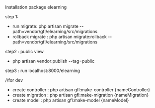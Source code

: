 Installation package elearning

step 1: 
- run migrate: php artisan migrate --path=vendor/gfl/elearning/src/migrations
- rollback migrate : php artisan migrate:rollback --path=vendor/gfl/elearning/src/migrations

step2 : public view 
- php artisan vendor:publish --tag=public

step3 : run localhost:8000/elearning


//for dev 

- create controller : php artisan gfl:make-controller {nameController}
- create migration : php artisan gfl:make-migration {nameMigration}
- create model : php artisan gfl:make-model {nameModel}
